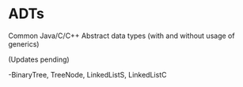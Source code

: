 # ADTs
Common Java/C/C++ Abstract data types (with and without usage of generics)

(Updates pending)

-BinaryTree, TreeNode, LinkedListS, LinkedListC
